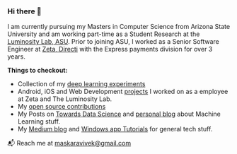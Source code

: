 ### Hi there 👋

I am currently pursuing my Masters in Computer Science from Arizona State University and am working part-time as a Student Research at the [Luminosity Lab, ASU](https://theluminositylab.com/). Prior to joining ASU, I worked as a Senior Software Engineer at [Zeta, Directi](https://zeta.tech/) with the Express payments division for over 3 years.

**Things to checkout:** 

- Collection of my [deep learning experiments](https://github.com/maskaravivek/deep-learning)
- Android, iOS and Web Development [projects](https://www.maskaravivek.com/#projects) I worked on as a employee at Zeta and The Luminosity Lab.
- My [open source contributions](https://meta.wikimedia.org/wiki/User:Maskaravivek)
- My Posts on [Towards Data Science](https://towardsdatascience.com/@maskaravivek) and [personal blog](https://www.maskaravivek.com/post/) about Machine Learning stuff. 
- My [Medium blog](https://medium.com/@maskaravivek) and [Windows app Tutorials](http://windowsapptutorials.com/) for general tech stuff.

📬  Reach me at [maskaravivek@gmail.com](mailto:maskaravivek@gmail.com)
